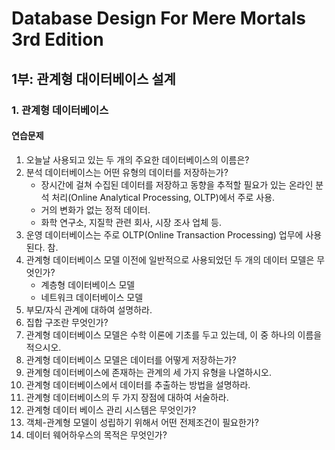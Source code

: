 # Database Design For Mere Mortals 3rd Edition

## 1부: 관계형 대이터베이스 설계

### 1. 관계형 데이터베이스

#### 연습문제

1. 오늘날 사용되고 있는 두 개의 주요한 데이터베이스의 이름은?
2. 분석 데이터베이스는 어떤 유형의 데이터를 저장하는가?
   - 장시간에 걸쳐 수집된 데이터를 저장하고 동향을 추적할 필요가 있는 온라인 분석 처리(Online Analytical Processing, OLTP)에서 주로 사용.
   - 거의 변화가 없는 정적 데이터.
   - 화학 연구소, 지질학 관련 회사, 시장 조사 업체 등.
3. 운영 데이터베이스는 주로 OLTP(Online Transaction Processing) 업무에 사용된다. 참.
4. 관계형 데이터베이스 모델 이전에 일반적으로 사용되었던 두 개의 데이터 모델은 무엇인가?
   - 계층형 데이터베이스 모델
   - 네트워크 데이터베이스 모델
5. 부모/자식 관계에 대하여 설명하라.
6. 집합 구조란 무엇인가?
7. 관계형 데이터베이스 모델은 수학 이론에 기초를 두고 있는데, 이 중 하나의 이름을 적으시오.
8. 관계형 데이터베이스 모델은 데이터를 어떻게 저장하는가?
9. 관계형 데이터베이스에 존재하는 관계의 세 가지 유형을 나열하시오.
10. 관계형 데이터베이스에서 데이터를 추출하는 방법을 설명하라.
11. 관계형 데이터베이스의 두 가지 장점에 대하여 서술하라.
12. 관계형 데이터 베이스 관리 시스템은 무엇인가?
13. 객체-관계형 모델이 성립하기 위해서 어떤 전제조건이 필요한가?
14. 데이터 웨어하우스의 목적은 무엇인가?

